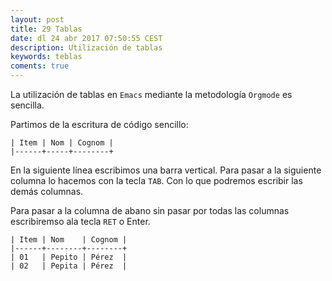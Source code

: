 ```yaml
---
layout: post
title: 29 Tablas
date: dl 24 abr 2017 07:50:55 CEST 
description: Utilización de tablas 
keywords: teblas
coments: true
---
```


La utilización de tablas en `Emacs` mediante la metodología `Orgmode` es sencilla.

Partimos de la escritura de código sencillo:

```emacs
| Item | Nom | Cognom |
|------+-----+--------+
```

En la siguiente línea escribimos una barra vertical. Para pasar a la siguiente columna lo hacemos con la tecla `TAB`. Con lo que podremos escribir las demás columnas.

Para pasar a la columna de abano sin pasar por todas las columnas escribiremso ala tecla `RET` o Enter.


```emacs
| Item | Nom    | Cognom |
|------+--------+--------+
| 01   | Pepito | Pérez  |
| 02   | Pepita | Pérez  |
```
